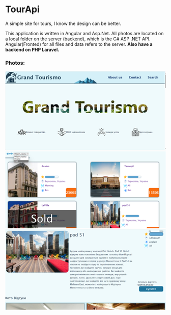 # TourApi
 A simple site for tours, I know the design can be better.

 This application is written in Angular and Asp.Net. All photos are located on a local folder on the server (backend), which is the C# ASP .NET API. Angular(Fronted) for all files and data refers to the server.
 **Also have a backend on PHP Laravel.** 
### Photos:
![MainImg](https://github.com/HasiukI/TourApi/blob/main/images/Main.png)
![searchImg](https://github.com/HasiukI/TourApi/blob/main/images/search.png)
![aboutImg](https://github.com/HasiukI/TourApi/blob/main/images/about.png)

